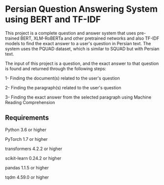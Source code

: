 # Persian Question Answering System using BERT and TF-IDF

This project is a complete question and answer system that uses pre-trained BERT, XLM-RoBERTa and other pretrained networks and also TF-IDF models to find the exact answer to a user's question in Persian text. The system uses the PQUAD dataset, which is similar to SQUAD but with Persian text.

The input of this project is a question, and the exact answer to that question is found and returned through the following steps:

1- Finding the document(s) related to the user's question

2- Finding the paragraph(s) related to the user's question

3- Finding the exact answer from the selected paragraph using Machine Reading Comprehension


## Requirements

Python 3.6 or higher

PyTorch 1.7 or higher

transformers 4.2.2 or higher

scikit-learn 0.24.2 or higher

pandas 1.1.5 or higher

tqdm 4.59.0 or higher

